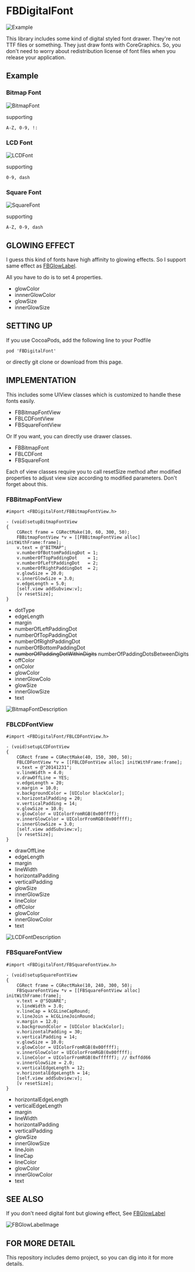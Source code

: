 # FBDigitalFont

![Example](http://static.squarespace.com/static/51c2c539e4b032aad7050f2e/t/529405dee4b006d90611f81b/1385432543354/fonts_iphone.png?format=750w "DigitalFontExample")

This library includes some kind of digital styled font drawer. They're not TTF files or something. They just draw fonts with CoreGraphics. So, you don't need to worry about redistribution license of font files when you release your application.

## Example

### Bitmap Font

![BitmapFont](http://static.squarespace.com/static/51c2c539e4b032aad7050f2e/t/5294a08ee4b080890ab2d599/1385472143725/FBFontBitmap.png?format=1500w "BitmapFont")

supporting 
```
A-Z, 0-9, !:
```

### LCD Font

![LCDFont](http://static.squarespace.com/static/51c2c539e4b032aad7050f2e/t/5294a0aae4b0f601b40f61a0/1385472171287/FBFontLCD.png?format=1500w "LCDFont")

supporting 
```
0-9, dash
```

### Square Font

![SquareFont](http://static.squarespace.com/static/51c2c539e4b032aad7050f2e/t/5294a0bfe4b02cc5320e5d8e/1385472192323/FBFontSquare.png?format=1500w "SquareFont")

supporting 
```
A-Z, 0-9, dash
```

## GLOWING EFFECT

I guess this kind of fonts have high affinity to glowing effects.
So I support same effect as [FBGlowLabel]("http://github.com/lyokato/fbglowlabel").

All you have to do is to set 4 properties.

- glowColor
- innnerGlowColor
- glowSize
- innerGlowSize

## SETTING UP

If you use CocoaPods, add the following line to your Podfile

```
pod 'FBDigitalFont'
```

or directly git clone or download from this page. 

## IMPLEMENTATION

This includes some UIView classes which is customized to handle these fonts easily. 

- FBBitmapFontView
- FBLCDFontView
- FBSquareFontView

Or If you want, you can directly use drawer classes.

- FBBitmapFont
- FBLCDFont
- FBSquareFont

Each of view classes require you to call resetSize method after modified properties to adjust view size according to modified parameters.
Don't forget about this.

### FBBitmapFontView

```
#import <FBDigitalFont/FBBitmapFontView.h>

- (void)setupBitmapFontView
{
    CGRect frame = CGRectMake(10, 60, 300, 50);
    FBBitmapFontView *v = [[FBBitmapFontView alloc] initWithFrame:frame];
    v.text = @"BITMAP";
    v.numberOfBottomPaddingDot = 1;
    v.numberOfTopPaddingDot    = 1;
    v.numberOfLeftPaddingDot   = 2;
    v.numberOfRightPaddingDot  = 2;
    v.glowSize = 20.0;
    v.innerGlowSize = 3.0;
    v.edgeLength = 5.0;
    [self.view addSubview:v];
    [v resetSize];
}
```

- dotType
- edgeLength
- margin
- numberOfLeftPaddingDot
- numberOfTopPaddingDot
- numberOfRightPaddingDot
- numberOfBottomPaddingDot
- ~~numberOfPaddingDotWithinDigits~~ numberOfPaddingDotsBetweenDigits
- offColor
- onColor
- glowColor
- innerGlowColo
- glowSize
- innerGlowSize
- text

![BitmapFontDescription](http://static.squarespace.com/static/51c2c539e4b032aad7050f2e/t/52975587e4b05482b01991b7/1385649545573/bitmap_desc.png?format=1500w "BitmapFontDescription")

### FBLCDFontView

```
#import <FBDigitalFont/FBLCDFontView.h>

- (void)setupLCDFontView
{
    CGRect frame = CGRectMake(40, 150, 300, 50);
    FBLCDFontView *v = [[FBLCDFontView alloc] initWithFrame:frame];
    v.text = @"20141231";
    v.lineWidth = 4.0;
    v.drawOffLine = YES;
    v.edgeLength = 20;
    v.margin = 10.0;
    v.backgroundColor = [UIColor blackColor];
    v.horizontalPadding = 20;
    v.verticalPadding = 14;
    v.glowSize = 10.0;
    v.glowColor = UIColorFromRGB(0x00ffff);
    v.innerGlowColor = UIColorFromRGB(0x00ffff);
    v.innerGlowSize = 3.0;
    [self.view addSubview:v];
    [v resetSize];
}
```

- drawOffLine
- edgeLength
- margin
- lineWidth
- horizontalPadding
- verticalPadding
- glowSize
- innerGlowSize
- lineColor
- offColor
- glowColor
- innerGlowColor
- text

![LCDFontDescription](http://static.squarespace.com/static/51c2c539e4b032aad7050f2e/t/529755a0e4b0a6ba0e3444c0/1385649570268/lcd_desc.png?format=1500w "LCDFontDescription")

### FBSquareFontView

```
#import <FBDigitalFont/FBSquareFontView.h>

- (void)setupSquareFontView
{
    CGRect frame = CGRectMake(10, 240, 300, 50);
    FBSquareFontView *v = [[FBSquareFontView alloc] initWithFrame:frame];
    v.text = @"SQUARE";
    v.lineWidth = 3.0;
    v.lineCap = kCGLineCapRound;
    v.lineJoin = kCGLineJoinRound;
    v.margin = 12.0;
    v.backgroundColor = [UIColor blackColor];
    v.horizontalPadding = 30;
    v.verticalPadding = 14;
    v.glowSize = 10.0;
    v.glowColor = UIColorFromRGB(0x00ffff);
    v.innerGlowColor = UIColorFromRGB(0x00ffff);
    v.lineColor = UIColorFromRGB(0xffffff); // 0xffdd66
    v.innerGlowSize = 2.0;
    v.verticalEdgeLength = 12;
    v.horizontalEdgeLength = 14;
    [self.view addSubview:v];
    [v resetSize];
}

```

- horizontalEdgeLength
- verticalEdgeLength
- margin
- lineWidth
- horizontalPadding
- verticalPadding
- glowSize
- innerGlowSize
- lineJoin
- lineCap
- lineColor
- glowColor
- innerGlowColor
- text

## SEE ALSO

If you don't need digital font but glowing effect,
See [FBGlowLabel](http://github.com/lyokato/fbglowlabel "FBGlowLabel")

![FBGlowLabelImage](http://static.squarespace.com/static/51c2c539e4b032aad7050f2e/t/52821ce0e4b03c032e6c1113/1384258840734/glow.png?format=750w "FBGlowLabelImage")

## FOR MORE DETAIL

This repository includes demo project, so you can dig into it for more details. 

